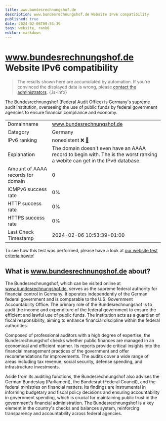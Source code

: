 ```yaml
---
title: www.bundesrechnungshof.de
description: www.bundesrechnungshof.de Website IPv6 compatibility
published: true
date: 2024-02-06T09:53:39
tags: website, rank6
editor: markdown
---
```


# www.bundesrechnungshof.de Website IPv6 compatibility

> The results shown here are accumulated by automation. If you're convinced the displayed data is wrong, please [contact the administrators](/howto/chat). 
{.is-info}

The Bundesrechnungshof (Federal Audit Office) is Germany's supreme audit institution, overseeing the use of public funds by federal government agencies to ensure financial compliance and economy.


|   |   |
| - | - |
| Domainname | www.bundesrechnungshof.de
| Category | Germany |
| IPv6 ranking | nonexistent :x: [🔗](/howto/ranking) |
| Explanation | The domain doesn't even have an AAAA record to begin with. The is the worst ranking a webite can get in the IPv6 database. |
| Amount of AAAA records for domain | 0 |
| ICMPv6 success rate | 0%|
| HTTP success rate | 0% |
| HTTPS success rate | 0% |
| Last Check Timestamp | 2024-02-06 10:53:39+01:00 |

To see how this test was performed, please have a look at [our website test criteria howto](/howto/testcriteria/website)!


## What is www.bundesrechnungshof.de about?
The Bundesrechnungshof, which can be visited online at www.bundesrechnungshof.de, serves as the supreme federal authority for financial control in Germany. It operates independently of the German federal government and is comparable to the U.S. Government Accountability Office. The primary role of the Bundesrechnungshof is to audit the income and expenditure of the federal government to ensure the efficient and lawful use of public funds. The institution acts as a guardian of fiscal responsibility, aiming to enhance financial discipline within the federal authorities.

Composed of professional auditors with a high degree of expertise, the Bundesrechnungshof checks whether public finances are managed in an economical and efficient manner. Its reports provide critical insights into the financial management practices of the government and offer recommendations for improvements. The audits cover a wide range of areas including tax revenue, social security, defense spending, and infrastructure investments.

Aside from its auditing functions, the Bundesrechnungshof also advises the German Bundestag (Parliament), the Bundesrat (Federal Council), and the federal ministries on financial matters. Its findings are instrumental in informing budgetary and fiscal policy decisions and ensuring accountability in government spending, which is crucial for maintaining public trust in the government's financial administration. The Bundesrechnungshof is a key element in the country's checks and balances system, reinforcing transparency and accountability across federal agencies.



